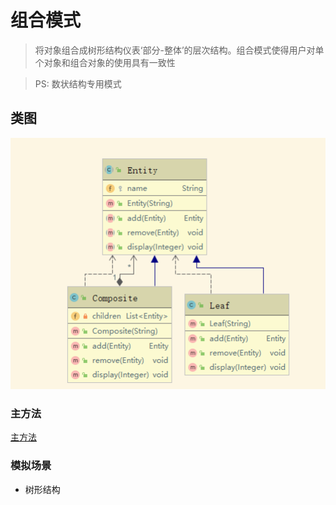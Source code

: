 # 组合模式
> 将对象组合成树形结构仪表‘部分-整体’的层次结构。组合模式使得用户对单个对象和组合对象的使用具有一致性

> PS: 数状结构专用模式

## 类图
![类图](composite.png)

### 主方法
[主方法](./code/Main.java)

### 模拟场景
- 树形结构